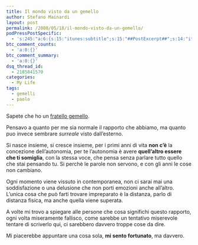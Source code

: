 ```yaml
---
title: Il mondo visto da un gemello
author: Stefano Mainardi
layout: post
permalink: /2008/05/18/il-mondo-visto-da-un-gemello/
podPressPostSpecific:
  - 's:245:"a:6:{s:15:"itunes:subtitle";s:15:"##PostExcerpt##";s:14:"itunes:summary";s:15:"##PostExcerpt##";s:15:"itunes:keywords";s:17:"##WordPressCats##";s:13:"itunes:author";s:10:"##Global##";s:15:"itunes:explicit";s:2:"No";s:12:"itunes:block";s:2:"No";}";'
btc_comment_counts:
  - 'a:0:{}'
btc_comment_summary:
  - 'a:0:{}'
dsq_thread_id:
  - 2185841570
categories:
  - My Life
tags:
  - gemelli
  - paolo
---
```

Sapete che ho un <a href="http://www.paolomainardi.com" target="_blank">fratello gemello</a>.

Pensavo a quanto per me sia normale il rapporto che abbiamo, ma quanto puo invece sembrare *surreale* visto dall&#8217;esterno.

Si nasce insieme, si cresce insieme, per i primi anni di vita **non c&#8217;è** la concezione dell&#8217;autonomia, per te l&#8217;autonomia è avere **quell&#8217;altro essere che ti somiglia**, con la stessa voce, che pensa senza parlare tutto quello che stai pensando tu. Si perchè le parole non servono, e con gli anni le cose non cambiano.

Ogni momento viene vissuto in contemporanea, non ci sarai mai una soddisfazione o una delusione che non porti emozioni anche all&#8217;altro. L&#8217;unica cosa che può farti trovare impreparato è la distanza, parlo di distanza fisica, ma anche quella viene superata.

A volte mi trovo a spiegare alle persone che cosa significhi questo rapporto, ogni volta miseramente fallisco, come sarebbe un tentativo miserevole tentare di scriverlo qui, ci sarebbero davvero troppe cose da dire.

Mi piacerebbe appuntare una cosa sola, **mi sento fortunato**, ma davvero.